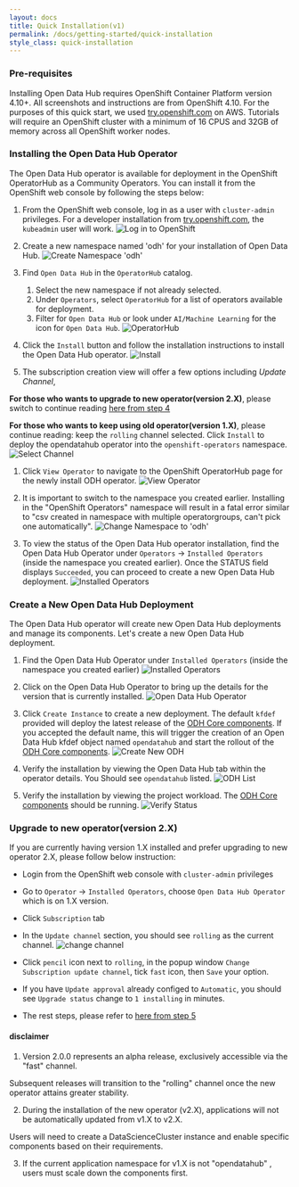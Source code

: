```yaml
---
layout: docs
title: Quick Installation(v1)
permalink: /docs/getting-started/quick-installation
style_class: quick-installation
---
```

### Pre-requisites

Installing Open Data Hub requires OpenShift Container Platform version 4.10+. All screenshots and instructions are from OpenShift 4.10.  For the purposes of this quick start, we used [try.openshift.com](https://try.openshift.com/) on AWS.  Tutorials will require an OpenShift cluster with a minimum of 16 CPUS and 32GB of memory across all OpenShift worker nodes.

### Installing the Open Data Hub Operator

The Open Data Hub operator is available for deployment in the OpenShift OperatorHub as a Community Operators. You can install it from the OpenShift web console by following the steps below:

1. From the OpenShift web console, log in as a user with `cluster-admin` privileges.  For a developer installation from [try.openshift.com](https://try.openshift.com/), the `kubeadmin` user will work.
   ![Log in to OpenShift](../assets/img/pages/docs/quick-installation/login.png)

1. Create a new namespace named 'odh' for your installation of Open Data Hub.
   ![Create Namespace 'odh'](../assets/img/pages/docs/quick-installation/create-namespace.png "Create Namespace 'odh'")

1. Find `Open Data Hub` in the `OperatorHub` catalog.
   1. Select the new namespace if not already selected.
   1. Under `Operators`, select `OperatorHub` for a list of operators available for deployment.
   1. Filter for `Open Data Hub` or look under `AI/Machine Learning` for the icon for `Open Data Hub`.
   ![OperatorHub](../assets/img/pages/docs/quick-installation/operator-hub.png "OperatorHub")

1. Click the `Install` button and follow the installation instructions to install the Open Data Hub operator.
   ![Install](../assets/img/pages/docs/quick-installation/install.png "Install")

1. The subscription creation view will offer a few options including *Update Channel*, 

**For those who wants to upgrade to new operator(version 2.X)**, please switch to continue reading [here from step 4](../quick-installation-new-operator#installing-the-new-open-data-hub-operator)

**For those who wants to keep using old operator(version 1.X)**, please continue reading: 
keep the `rolling` channel selected. Click `Install` to deploy the opendatahub operator into the `openshift-operators` namespace.
   ![Select Channel](../assets/img/pages/docs/quick-installation/channels.png "Install")


1. Click `View Operator` to navigate to the OpenShift OperatorHub page for the newly install ODH operator.
   ![View Operator](../assets/img/pages/docs/quick-installation/installed-operator-ready-for-use.png "View Installed ODH Operator")

1. It is important to switch to the namespace you created earlier. Installing in the "OpenShift Operators" namespace will result in a fatal error similar to "csv created in namespace with multiple operatorgroups, can't pick one automatically".
   ![Change Namespace to 'odh'](../assets/img/pages/docs/quick-installation/installed-operators-change-namespace.png "Change Namespace to 'odh'")

1. To view the status of the Open Data Hub operator installation, find the Open Data Hub Operator under `Operators` -> `Installed Operators` (inside the namespace you created earlier). Once the STATUS field displays `Succeeded`, you can proceed to create a new Open Data Hub deployment.
   ![Installed Operators](../assets/img/pages/docs/quick-installation/installed-operators.png "Installed Operators")

### Create a New Open Data Hub Deployment

The Open Data Hub operator will create new Open Data Hub deployments and manage its components.  Let's create a new Open Data Hub deployment.

1. Find the Open Data Hub Operator under `Installed Operators` (inside the namespace you created earlier)
   ![Installed Operators](../assets/img/pages/docs/quick-installation/installed-operators.png "Installed Operators")

1. Click on the Open Data Hub Operator to bring up the details for the version that is currently installed.
   ![Open Data Hub Operator](../assets/img/pages/docs/quick-installation/odh-operator.png "Open Data Hub Operator")

1. Click `Create Instance` to create a new deployment.  The default `kfdef` provided will deploy the latest release of the [ODH Core components](../tiered-components). If you accepted the default name, this will trigger the creation of an Open Data Hub kfdef object named `opendatahub` and start the rollout of the [ODH Core components](../tiered-components).
   ![Create New ODH](../assets/img/pages/docs/quick-installation/new-deployment.png "Create New ODH")

1. Verify the installation by viewing the Open Data Hub tab within the operator details.  You Should see `opendatahub` listed.
   ![ODH List](../assets/img/pages/docs/quick-installation/odh-list.png "ODH List")

1. Verify the installation by viewing the project workload.  The [ODH Core components](../tiered-components) should be running.
   ![Verify Status](../assets/img/pages/docs/quick-installation/verify-install.png "Verify Status")

### Upgrade to new operator(version 2.X)

If you are currently having version 1.X installed and prefer upgrading to new operator 2.X, please follow below instruction:

- Login from the OpenShift web console with `cluster-admin` privileges
- Go to `Operator` -> `Installed Operators`, choose `Open Data Hub Operator` which is on 1.X version.
- Click `Subscription` tab
- In the `Update channel` section, you should see `rolling` as the current channel.
![change channel](../assets/img/pages/docs/quick-installation/change-channel.png "change channel")

- Click `pencil` icon next to `rolling`, in the popup window `Change Subscription update channel`, tick `fast` icon, then `Save` your option.
- If you have `Update approval` already configed to `Automatic`, you should see `Upgrade status` change to `1 installing` in minutes.
- The rest steps, please refer to [here from step 5](../quick-installation-new-operator#installing-the-new-open-data-hub-operator)

#### disclaimer

1. Version 2.0.0 represents an alpha release, exclusively accessible via the "fast" channel.

Subsequent releases will transition to the "rolling" channel once the new operator attains greater stability.

2. During the installation of the new operator (v2.X), applications will not be automatically updated from v1.X to v2.X.

Users will need to create a DataScienceCluster instance and enable specific components based on their requirements.

3. If the current application namespace for v1.X is not "opendatahub" , users must scale down the components first.